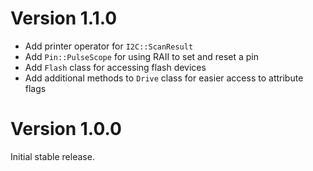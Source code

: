 # Version 1.1.0

- Add printer operator for `I2C::ScanResult`
- Add `Pin::PulseScope` for using RAII to set and reset a pin
- Add `Flash` class for accessing flash devices
- Add additional methods to `Drive` class for easier access to attribute flags

# Version 1.0.0

Initial stable release.
